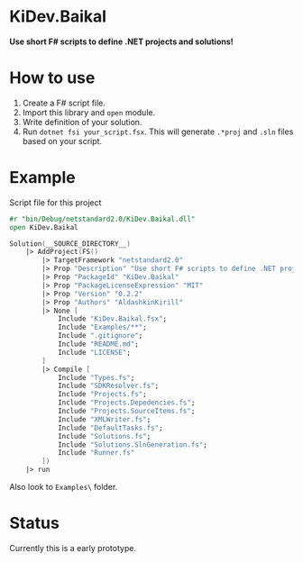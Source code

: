 # KiDev.Baikal
**Use short F# scripts to define .NET projects and solutions!**

# How to use
1) Create a F# script file.
2) Import this library and `open` module.
3) Write definition of your solution.
4) Run `dotnet fsi your_script.fsx`. This will generate `.*proj` and `.sln` files based on your script.

# Example
Script file for this project
```fs
#r "bin/Debug/netstandard2.0/KiDev.Baikal.dll"
open KiDev.Baikal

Solution(__SOURCE_DIRECTORY__)
    |> AddProject(FS()
        |> TargetFramework "netstandard2.0"
        |> Prop "Description" "Use short F# scripts to define .NET projects and solutions!"
        |> Prop "PackageId" "KiDev.Baikal"
        |> Prop "PackageLicenseExpression" "MIT"
        |> Prop "Version" "0.2.2"
        |> Prop "Authors" "AldashkinKirill"
        |> None [
            Include "KiDev.Baikal.fsx";
            Include "Examples/**";
            Include ".gitignore";
            Include "README.md";
            Include "LICENSE";
        ]
        |> Compile [
            Include "Types.fs";
            Include "SDKResolver.fs";
            Include "Projects.fs";
            Include "Projects.Depedencies.fs";
            Include "Projects.SourceItems.fs";
            Include "XMLWriter.fs";
            Include "DefaultTasks.fs";
            Include "Solutions.fs";
            Include "Solutions.SlnGeneration.fs";
            Include "Runner.fs"
        ])
    |> run
```
Also look to `Examples\` folder.

# Status
Currently this is a early prototype.